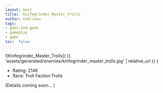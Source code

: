 ```yaml
---
layout: post
title:  Knifegrinder_Master_Trolls
author: Goblinou
tags:
- gobs-and-gods
- gameplay
- gobs
toc:  false
---
```


![Knifegrinder_Master_Trolls]( {{ 'assets/generated/enemies/knifegrinder_master_trolls.jpg' | relative_url }} )
- Rating: 2146
- Race: Troll  Faction:Trolls

(Details coming soon... )